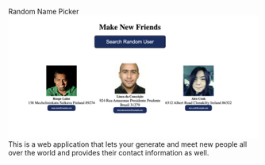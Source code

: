 Random Name Picker
<img src="images/readme_RandomNamePicker.png">
This is a web application that lets your generate and meet new people all over the world and provides their contact information as well.
